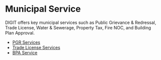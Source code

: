 # Municipal Service

DIGIT offers key municipal services such as Public Grievance & Redressal, Trade License, Water & Sewerage, Property Tax, Fire NOC, and Building Plan Approval.

* [PGR Services](../../../product/modules/public-grievances-and-redressal/pgr-service-configuration/)
* [Trade License Services](../../../product/modules/trade-license-tl/tl-service-configuration/)
* [BPA Service](../../../product/modules/online-building-plan-approval-system-obpas/obpas-service-configuration/)

